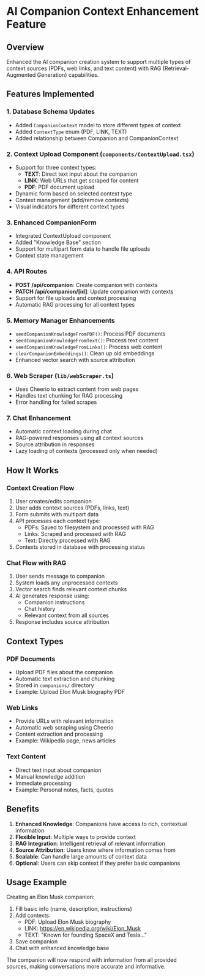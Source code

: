 # AI Companion Context Enhancement Feature

## Overview

Enhanced the AI companion creation system to support multiple types of context sources (PDFs, web links, and text content) with RAG (Retrieval-Augmented Generation) capabilities.

## Features Implemented

### 1. Database Schema Updates

- Added `CompanionContext` model to store different types of context
- Added `ContextType` enum (PDF, LINK, TEXT)
- Added relationship between Companion and CompanionContext

### 2. Context Upload Component (`components/ContextUpload.tsx`)

- Support for three context types:
  - **TEXT**: Direct text input about the companion
  - **LINK**: Web URLs that get scraped for content
  - **PDF**: PDF document upload
- Dynamic form based on selected context type
- Context management (add/remove contexts)
- Visual indicators for different context types

### 3. Enhanced CompanionForm

- Integrated ContextUpload component
- Added "Knowledge Base" section
- Support for multipart form data to handle file uploads
- Context state management

### 4. API Routes

- **POST /api/companion**: Create companion with contexts
- **PATCH /api/companion/[id]**: Update companion with contexts
- Support for file uploads and context processing
- Automatic RAG processing for all context types

### 5. Memory Manager Enhancements

- `seedCompanionKnowledgeFromPDF()`: Process PDF documents
- `seedCompanionKnowledgeFromText()`: Process text content
- `seedCompanionKnowledgeFromLinks()`: Process web content
- `clearCompanionEmbeddings()`: Clean up old embeddings
- Enhanced vector search with source attribution

### 6. Web Scraper (`lib/webScraper.ts`)

- Uses Cheerio to extract content from web pages
- Handles text chunking for RAG processing
- Error handling for failed scrapes

### 7. Chat Enhancement

- Automatic context loading during chat
- RAG-powered responses using all context sources
- Source attribution in responses
- Lazy loading of contexts (processed only when needed)

## How It Works

### Context Creation Flow

1. User creates/edits companion
2. User adds context sources (PDFs, links, text)
3. Form submits with multipart data
4. API processes each context type:
   - PDFs: Saved to filesystem and processed with RAG
   - Links: Scraped and processed with RAG
   - Text: Directly processed with RAG
5. Contexts stored in database with processing status

### Chat Flow with RAG

1. User sends message to companion
2. System loads any unprocessed contexts
3. Vector search finds relevant context chunks
4. AI generates response using:
   - Companion instructions
   - Chat history
   - Relevant context from all sources
5. Response includes source attribution

## Context Types

### PDF Documents

- Upload PDF files about the companion
- Automatic text extraction and chunking
- Stored in `companions/` directory
- Example: Upload Elon Musk biography PDF

### Web Links

- Provide URLs with relevant information
- Automatic web scraping using Cheerio
- Content extraction and processing
- Example: Wikipedia page, news articles

### Text Content

- Direct text input about companion
- Manual knowledge addition
- Immediate processing
- Example: Personal notes, facts, quotes

## Benefits

1. **Enhanced Knowledge**: Companions have access to rich, contextual information
2. **Flexible Input**: Multiple ways to provide context
3. **RAG Integration**: Intelligent retrieval of relevant information
4. **Source Attribution**: Users know where information comes from
5. **Scalable**: Can handle large amounts of context data
6. **Optional**: Users can skip context if they prefer basic companions

## Usage Example

Creating an Elon Musk companion:

1. Fill basic info (name, description, instructions)
2. Add contexts:
   - PDF: Upload Elon Musk biography
   - LINK: https://en.wikipedia.org/wiki/Elon_Musk
   - TEXT: "Known for founding SpaceX and Tesla..."
3. Save companion
4. Chat with enhanced knowledge base

The companion will now respond with information from all provided sources, making conversations more accurate and informative.

